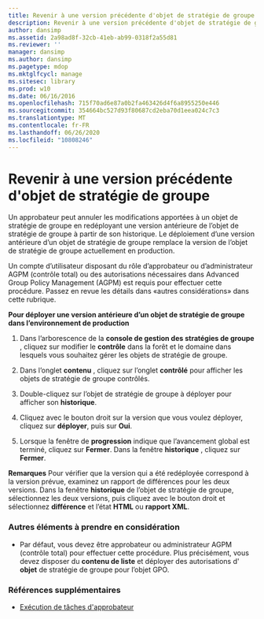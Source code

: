 ```yaml
---
title: Revenir à une version précédente d'objet de stratégie de groupe
description: Revenir à une version précédente d'objet de stratégie de groupe
author: dansimp
ms.assetid: 2a98ad8f-32cb-41eb-ab99-0318f2a55d81
ms.reviewer: ''
manager: dansimp
ms.author: dansimp
ms.pagetype: mdop
ms.mktglfcycl: manage
ms.sitesec: library
ms.prod: w10
ms.date: 06/16/2016
ms.openlocfilehash: 715f70ad6e87a0b2fa463426d4f6a8955250e446
ms.sourcegitcommit: 354664bc527d93f80687cd2eba70d1eea024c7c3
ms.translationtype: MT
ms.contentlocale: fr-FR
ms.lasthandoff: 06/26/2020
ms.locfileid: "10808246"
---
```

# Revenir à une version précédente d'objet de stratégie de groupe


Un approbateur peut annuler les modifications apportées à un objet de stratégie de groupe en redéployant une version antérieure de l’objet de stratégie de groupe à partir de son historique. Le déploiement d’une version antérieure d’un objet de stratégie de groupe remplace la version de l’objet de stratégie de groupe actuellement en production.

Un compte d’utilisateur disposant du rôle d’approbateur ou d’administrateur AGPM (contrôle total) ou des autorisations nécessaires dans Advanced Group Policy Management (AGPM) est requis pour effectuer cette procédure. Passez en revue les détails dans «autres considérations» dans cette rubrique.

**Pour déployer une version antérieure d’un objet de stratégie de groupe dans l’environnement de production**

1.  Dans l’arborescence de la **console de gestion des stratégies de groupe** , cliquez sur modifier le **contrôle** dans la forêt et le domaine dans lesquels vous souhaitez gérer les objets de stratégie de groupe.

2.  Dans l’onglet **contenu** , cliquez sur l’onglet **contrôlé** pour afficher les objets de stratégie de groupe contrôlés.

3.  Double-cliquez sur l’objet de stratégie de groupe à déployer pour afficher son **historique**.

4.  Cliquez avec le bouton droit sur la version que vous voulez déployer, cliquez sur **déployer**, puis sur **Oui**.

5.  Lorsque la fenêtre de **progression** indique que l’avancement global est terminé, cliquez sur **Fermer**. Dans la fenêtre **historique** , cliquez sur **Fermer**.

**Remarques**  Pour vérifier que la version qui a été redéployée correspond à la version prévue, examinez un rapport de différences pour les deux versions. Dans la fenêtre **historique** de l’objet de stratégie de groupe, sélectionnez les deux versions, puis cliquez avec le bouton droit et sélectionnez **différence** et l’état **HTML** ou **rapport XML**.

 

### Autres éléments à prendre en considération

-   Par défaut, vous devez être approbateur ou administrateur AGPM (contrôle total) pour effectuer cette procédure. Plus précisément, vous devez disposer du **contenu de liste** et déployer des autorisations d' **objet** de stratégie de groupe pour l’objet GPO.

### Références supplémentaires

-   [Exécution de tâches d'approbateur](performing-approver-tasks-agpm30ops.md)

 

 





